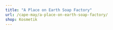 ```yaml
---
title: "A Place on Earth Soap Factory"
url: /cape-may/a-place-on-earth-soap-factory/
shop: Kosmetik
---
```

